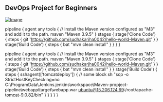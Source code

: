 ## DevOps Project for Beginners   

[![Image](https://github.com/yankils/Simple-DevOps-Project/blob/master/Devops_course.PNG "DevOps Project - CI/CD with Jenkins Ansible Docker Kubernetes ")](https://www.udemy.com/course/valaxy-devops/?referralCode=8147A5CF4C8C7D9E253F)

pipeline {
    agent any
    tools {
        // Install the Maven version configured as "M3" and add it to the path.
        maven "Maven 3.9.5"
    }
    stages {
        stage('Clone Code') {
            steps {
                git 'https://github.com/sudhakarjha0042/hello-world-Maven.git'
            }
        }
        stage('Build Code') {
            steps {
                bat "mvn clean install"
            }
        }
    }
}


pipeline {
    agent any
    tools {
        // Install the Maven version configured as "M3" and add it to the path.
        maven "Maven 3.9.5"
    }
    stages {
        stage('Clone Code') {
            steps {
                git 'https://github.com/sudhakarjha0042/hello-world-Maven.git'
            }
        }
        stage('Build Code') {
            steps {
                bat "mvn clean install"
            }
        }
        stage('Build Code') {
            steps {
                sshagent(['tomcatdeploy']) {
    // some block
    sh "scp -o StrictHostKeyChecking=no C:\ProgramData\Jenkins\.jenkins\workspace\Maven-propject-pipeline\webapp\target\webapp.war ubuntu@15.206.124.69:/root/apache-tomcat-9.0.82/bin"
        }
            }
        }
    }
}

